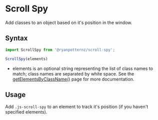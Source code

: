 Scroll Spy
==========

Add classes to an object based on it's position in the window.

Syntax
------

```javascript
import ScrollSpy from '@ryanpotternz/scroll-spy';

ScrollSpy(elements)
```

* elements is an optional string representing the list of class names to match; class names are separated by white space. See the [getElementsByClassName()](https://developer.mozilla.org/en-US/docs/Web/API/Document/getElementsByClassName) page for more documentation.

Usage
-----

Add `.js-scroll-spy` to an element to track it's position (if you haven't specified elements).